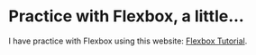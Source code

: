 # Practice with Flexbox, a little...

I have practice with Flexbox using this website: [Flexbox Tutorial](https://internetingishard.netlify.app/html-and-css/flexbox/).